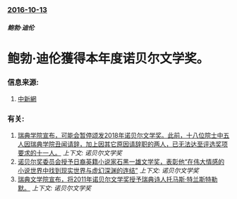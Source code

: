 ### [2016-10-13](/news/2016/10/13/index.md)

##### 鲍勃·迪伦
# 鲍勃·迪伦獲得本年度诺贝尔文学奖。 




### 信息来源:

1. [中新網](http://www.chinanews.com/gj/2016/10-13/8030780.shtml)

### 有关:

1. [瑞典学院宣布，可能会暂停颂发2018年诺贝尔文学奖。此前，十八位院士中五人因瑞典学院丑闻请辞，加上因其它原因请辞职的两人，已无法达至评选奖项要求的十一人。](/news/2018/04/25/瑞典学院宣布-可能会暂停颂发2018年诺贝尔文学奖-此前-十八位院士中五人因瑞典学院丑闻请辞-加上因其它原因请辞职的两人.md) _上下文: 诺贝尔文学奖_
2. [诺贝尔奖委员会授予日裔英籍小说家石黑一雄文学奖，表彰他“在伟大情感的小说世界中找到现实世界与虚幻深渊的连结”](/news/2017/10/5/诺贝尔奖委员会授予日裔英籍小说家石黑一雄文学奖-表彰他-在伟大情感的小说世界中找到现实世界与虚幻深渊的连结.md) _上下文: 诺贝尔文学奖_
3. [瑞典文学院宣布，将2011年诺贝尔文学奖授予瑞典诗人托马斯·特兰斯特勒默。](/news/2011/10/6/瑞典文学院宣布-将2011年诺贝尔文学奖授予瑞典诗人托马斯-特兰斯特勒默.md) _上下文: 诺贝尔文学奖_
